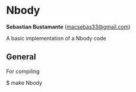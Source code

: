 # Nbody
**Sebastian Bustamante** (macsebas33@gmail.com)

A basic implementation of a Nbody code

## General
For compiling

  $ make Nbody